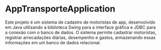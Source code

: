 # AppTransporteApplication
Este projeto é um sistema de cadastro de motoristas de app, desenvolvido em Java utilizando a biblioteca Swing para a interface gráfica e JDBC para a conexão com o banco de dados. O sistema permite cadastrar motoristas, registrar arrecadações diárias, desempenho e gastos, armazenando essas informações em um banco de dados relacional.
